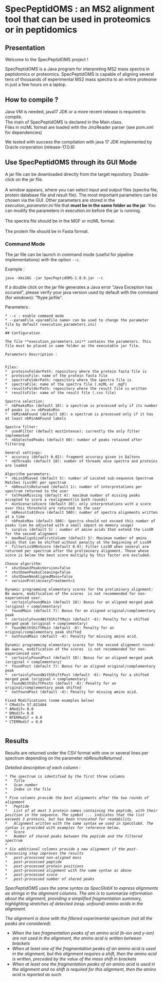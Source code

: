 # SpecPeptidOMS : an MS2 alignment tool that can be used in proteomics or in peptidomics

## Presentation

Welcome to the SpecPeptidOMS project !

SpecPeptidOMS is a Java program for interpreting MS2 mass spectra in peptidomics or proteomics. SpecPeptidOMS is capable of aligning several tens of thousands of experimental MS2 mass spectra to an entire proteome in just a few hours on a laptop.

## How to compile ?

Java VM is needed, java17 JDK or a more recent release is required to compile.<br>
 The main of SpecPeptidOMS is declared in the Main class.<br>
 Files in mzML format are loaded with the JmzReader parser (see pom.xml for dependencies)

We tested with success the compilation with java 17 JDK implemented by Oracle corporation (release-17.0.6)



## Use SpecPeptidOMS through its GUI Mode
A jar file can be downloaded directly from the target repository. Double-click on the jar file.<br><br>
A window appears, where you can select input and output files (spectra file, protein database file and result file). The most important parameters can be chosen via the GUI. Other parameters are stored in the *execution_parameter.ini* file that **must be in the same folder as the jar**. You can modify the parameters in execution.ini before the jar is running.<br><br>
The spectra file should be in the MGF or mzML format.<br><br>
The protein file should be in Fasta format.<br>

### Command Mode

The jar file can be launch in command mode (useful for pipeline implementations) with the option ```--c```.

Example :

	java -Xms16G -jar SpecPeptidOMS-1.0.0.jar --c
	
If a double click on the jar file generates a Java error "Java Exception has occured", please verify your java version used by default with the command (for windows): "ftype jarfile".

Parameters :

```
* --c : enable command mode
* --paramFile <paramFile name> can be used to change the parameter file by default (execution_parameters.ini)
*
## Configuration

The file **execution_parameters.ini** contains the parameters. This file must be placed in same folder as the executable jar file.

Parameters Description :


Files:
*  proteinsFolderPath: repository where the protein fasta file is
*  proteinsFile: name of the protein fasta file
*  spectraFolderPath: repository where the spectra file is 
*  spectraFile: name of the spectra file (.mzML or .mgf)
*  resultsFolderPath: repository where the result file is written 
*  resultsFile: name of the result file (.csv file)

Spectra selection:
*  nbPeaksMin (default 10): a spectrum is processed only if its number of peaks is >= nbPeaksMin
*  nbMinAAFound (default 10): a spectrum is processed only if it has at least nbMinAAFound labels

Spectra filter:
*  usedFilter (default mostIntense): currently the only filter implemented 
*  nbSelectedPeaks (default 60): number of peaks retained after filtering

General settings:
*  accuracy (default 0.02): fragment accuracy given in Daltons
*  nbThreads (default 10): number of threads once spectra and proteins are loaded

Algorithm parameters:
*  nbLssSMSaved (default 5): number of Located sub-sequence Spectrum Matches (LssSM) per spectrum
*  nbResultsReturned (default 1): number of interpretations per spectrum returned to the user
*  tolPeakMissing (default 4): maximum number of missing peaks accepted to score a realignment(in both rounds)
*  minScenarioScore (default 30): only interpretations with a score over this threshold are returned to the user
*  nbResultsAtOnce (default 500): number of spectra alignments written at a time
*  nbPeaksMax (default 500): Spectra should not exceed this number of peaks (can be adjusted with a small impact on memory usage)
*  surplus (default 5) : number of amino acids that extend the LssSM for the second alignment
*  maxRealignSizeFirstColumn (default 5): Maximum number of amino acids that can be shifted without penalty at the beginning of LssSM
*  filterLssSMOnScore (default 0.9): Filter LssSM when several are returned per spectrum after the preliminary alignment. Those whose score is below the best score multiply by this factor are excluded.

Choose algorithm:
*  shutDown3PeaksVersion=false
*  shutDownPeaksCleaning=false
*  shutDownNonAlignedMass=false
*  versionPreliminaryTreatment=1

Dynamic programming elementary scores for the preliminary alignment: Be aware, modification of the scores  is not recommended for non-experienced user.
*  certainlyFoundMain (default 10): Bonus for an aligned merged peak (original + complementary)
*  foundMain (default 7): Bonus for an aligned original/complementary peak
*  certainlyFoundWithShiftMain (default -6): Penalty for a shifted merged peak (original + complementary)
*  foundWithShiftMain (default -8): Penalty for an original/complementary peak shifted
*  notFoundMain (default -4): Penalty for missing amino acid.

Dynamic programming elementary scores for the second alignment round: Be aware, modification of the scores  is not recommended for non-experienced user.
*  certainlyFoundPost (default 10): Bonus for an aligned merged peak (original + complementary)
*  foundPost (default 7): Bonus for an aligned original/complementary peak
*  certainlyFoundWithShiftPost (default -6): Penalty for a shifted merged peak (original + complementary)
*  foundWithShiftPostn (default -8): Penalty for an original/complementary peak shifted
*  notFoundPost (default -4): Penalty for missing amino acid.

Fixed Modifications (some examples below)
* CModif= 57.021464
* AModif= 0.0
* DModif= 0.0
* NTERModif = 0.0
* CTERModif = 0.0


  ```

## Results

Results are returned under the CSV format with one or several lines per spectrum depending on the parameter <i>nbResultsReturned <i> . <br>



Detailed description of each column :

```
* The spectrum is identified by the first three columns
*   Title 
*   Scan number
*   Index in the file 
* 
* Five columns provide the best alignments after the two rounds of alignment
*   Peptide
*   List of at most 3 protein names containing the peptide, with their position in the sequence. The symbol ... indicates that the list exceeds 3 proteins, but has been truncated for readability
*   Alignment written with the same syntax we used in SpecGlobX. The syntax is provided with examples for reference below.
*   Score
*   Number of shared peaks between the peptide and the filtered spectrum
*
* Six additional columns provide a new alignment if the post-processing step improves the results
*   post-processed non-aligned mass
*   post-processed peptide
*   post-processed protein positions
*   post-processed alignment with the same syntax as above
*   post-processed score
*   post-processed number of shared peaks
```

SpecPeptidOMS uses the same syntax as SpecGlobX to express alignments as strings in the alignment columns. The aim is to summarize information about the alignment, providing a simplified fragmentation summary, highlighting stretches of detected (resp. unfound) amino acids in the alignment.

The alignment is done with the filtered experimental spectrum (not all the peaks are considered).

* When the two fragmentation peaks of an amino acid (b-ion and y-ion) are not used in the alignment, the amino acid is written between brackets
* When at least one of the fragmentation peaks of an amino acid is used in the alignment, but this alignment requires a shift, then the amino acid is written, preceded by the value of the mass shift in brackets
* When at least one the fragmentation peaks of an amino acid is used in the alignment and no shift is required for this alignment, then the amino acid is reported as such.
